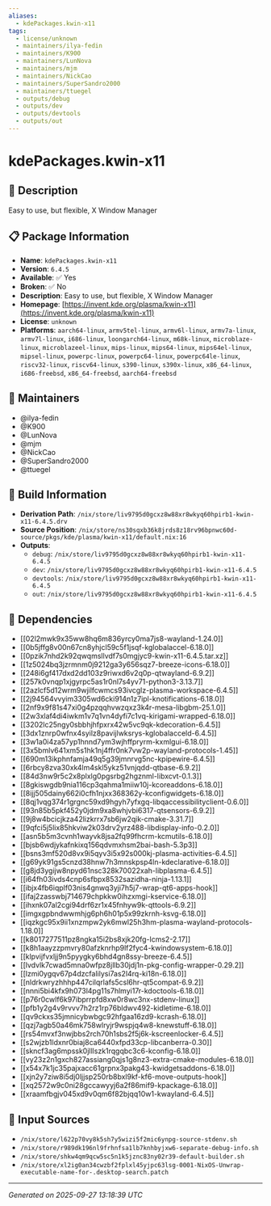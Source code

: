 ```yaml
---
aliases:
  - kdePackages.kwin-x11
tags:
  - license/unknown
  - maintainers/ilya-fedin
  - maintainers/K900
  - maintainers/LunNova
  - maintainers/mjm
  - maintainers/NickCao
  - maintainers/SuperSandro2000
  - maintainers/ttuegel
  - outputs/debug
  - outputs/dev
  - outputs/devtools
  - outputs/out
---
```


# kdePackages.kwin-x11

## 📝 Description

Easy to use, but flexible, X Window Manager

## 📋 Package Information

- **Name**: `kdePackages.kwin-x11`
- **Version**: `6.4.5`
- **Available**: ✅ Yes
- **Broken**: ✅ No
- **Description**: Easy to use, but flexible, X Window Manager
- **Homepage**: [https://invent.kde.org/plasma/kwin-x11](https://invent.kde.org/plasma/kwin-x11)
- **License**: `unknown`
- **Platforms**: `aarch64-linux`, `armv5tel-linux`, `armv6l-linux`, `armv7a-linux`, `armv7l-linux`, `i686-linux`, `loongarch64-linux`, `m68k-linux`, `microblaze-linux`, `microblazeel-linux`, `mips-linux`, `mips64-linux`, `mips64el-linux`, `mipsel-linux`, `powerpc-linux`, `powerpc64-linux`, `powerpc64le-linux`, `riscv32-linux`, `riscv64-linux`, `s390-linux`, `s390x-linux`, `x86_64-linux`, `i686-freebsd`, `x86_64-freebsd`, `aarch64-freebsd`
## 👥 Maintainers

- @ilya-fedin
- @K900
- @LunNova
- @mjm
- @NickCao
- @SuperSandro2000
- @ttuegel


## 🔧 Build Information

- **Derivation Path**: `/nix/store/liv9795d0gcxz8w88xr8wkyq60hpirb1-kwin-x11-6.4.5.drv`
- **Source Position**: `/nix/store/ns30sqxb36k8jrds8z18rv96bpnwc60d-source/pkgs/kde/plasma/kwin-x11/default.nix:16`
- **Outputs**:
  - `debug`:  `/nix/store/liv9795d0gcxz8w88xr8wkyq60hpirb1-kwin-x11-6.4.5`
  - `dev`:  `/nix/store/liv9795d0gcxz8w88xr8wkyq60hpirb1-kwin-x11-6.4.5`
  - `devtools`:  `/nix/store/liv9795d0gcxz8w88xr8wkyq60hpirb1-kwin-x11-6.4.5`
  - `out`:  `/nix/store/liv9795d0gcxz8w88xr8wkyq60hpirb1-kwin-x11-6.4.5`

## 🔗 Dependencies

- [[02l2mwk9x35ww8hq6m836yrcy0ma7js8-wayland-1.24.0]]
- [[0b5jffg8v00n67cn8yhjcl59c5f1jsqf-kglobalaccel-6.18.0]]
- [[0pzik7nhd2k92qwqmsllvdf7s0mgjyc9-kwin-x11-6.4.5.tar.xz]]
- [[1z5024bq3jzrmnm0j9212ga3y656sqz7-breeze-icons-6.18.0]]
- [[248i6gf417dxd2dd103z9riwxd6v2q0p-qtwayland-6.9.2]]
- [[257k0vnqp1xjgyrpc5as1r0nl7s4yv71-python3-3.13.7]]
- [[2azlcf5d12wrm9wjilfcwmcs93ivcglz-plasma-workspace-6.4.5]]
- [[2j94564vvyim3305wd6cki914n1z7ipl-knotifications-6.18.0]]
- [[2nf9x9f81s47xi0g4pzqqhvwzqxz3k4r-mesa-libgbm-25.1.0]]
- [[2w3xlaf4di4iwkm1v7q1vn4dyfi7c1vq-kirigami-wrapped-6.18.0]]
- [[3202lc25ngy0sbbhjhfpxrx42w5vc9qk-kdecoration-6.4.5]]
- [[3dx1znrp0wfnx4syilz8pavijlwksrys-kglobalacceld-6.4.5]]
- [[3w1a0i4za57yp1hnnd7ym3wjhffpryrm-kxmlgui-6.18.0]]
- [[3x5bmlv641xm5s1hk1nj4ffr0nk7vw2p-wayland-protocols-1.45]]
- [[690m13ikphnfamja49q5g39jmnrvg5nc-kpipewire-6.4.5]]
- [[6rbcy8zva30xk4lm4skl5ykz51vnjqdd-qtbase-6.9.2]]
- [[84d3nw9r5c2x8plxlg0pgsrbg2hgznml-libxcvt-0.1.3]]
- [[8gkiswgdb9nia116cp3qahma1miiw10j-kcoreaddons-6.18.0]]
- [[8ijj505dainy662i0cfh1njxx368362y-kconfigwidgets-6.18.0]]
- [[8qj1vqg374r1grgnc59xd9hgyh7yfxgq-libqaccessibilityclient-0.6.0]]
- [[93n85b5pkf452y0jdm9xa8whjvbi6317-qtsensors-6.9.2]]
- [[9j8w4bcicjkza42lizkrrx7sb6jw2qik-cmake-3.31.7]]
- [[9qfci5j5lix85hkviw2k03drv2yrz488-libdisplay-info-0.2.0]]
- [[asn5b5m3cvnh1wayvk8jsa2fq99fhcrm-kcmutils-6.18.0]]
- [[bjsb6wdjykafnkixq156qdvmxhsm2bai-bash-5.3p3]]
- [[bsns3mf520d8vx9i5qyv3i5x92s000kj-plasma-activities-6.4.5]]
- [[g69yk91gs5cnzd38hnw7h3mnskpsp4ln-kdeclarative-6.18.0]]
- [[g8jd3ygijw8npyd61nsc328k70022xah-libplasma-6.4.5]]
- [[i64fh03ivds4cnp6sfbpx8532sazidha-ninja-1.13.1]]
- [[ibjx4fb6iqplf03nis4gnwq3yji7h5j7-wrap-qt6-apps-hook]]
- [[ifaj2zasswbj714679chpkkw0ihzxmgi-kservice-6.18.0]]
- [[ihxnk07al2cgi94drf6zr1x45fnhyw9k-qttools-6.9.2]]
- [[imgxgpbndwwmhjg6ph6h01p5x99zkrnh-ksvg-6.18.0]]
- [[iqzkgc95x9ii1xnzmpw2yk6mwl25h3hm-plasma-wayland-protocols-1.18.0]]
- [[k8017277511pz8ngka15i2bs8xjk20fg-lcms2-2.17]]
- [[k8h1aayzzpmvry80afzknrhp9lf2fyc4-kwindowsystem-6.18.0]]
- [[klpvijfvxljj9n5pyygky6bhd4gn8ssy-breeze-6.4.5]]
- [[lvdvlk7cwad5mna0wfpz8jllb30jdj1n-pkg-config-wrapper-0.29.2]]
- [[lzmi0ygqv67p4dzcfalilysi7as2l4rq-ki18n-6.18.0]]
- [[nldrkwryzhhhp447cilqrlafs5csl6hr-qt5compat-6.9.2]]
- [[nnni5bi4kfx9h073l4pg11s7hlmyi17r-kdoctools-6.18.0]]
- [[p76r0cwlf6k97ibprrpfd8xw0r8wc3nx-stdenv-linux]]
- [[pfb1y2g4v9rvvv7h2rz1rp76bldwv492-kidletime-6.18.0]]
- [[qv9ckxs35jmnicybwbgc92hfgaa16zd9-kcrash-6.18.0]]
- [[qzj7agb50a46mk758wlryjr9wspjq4w8-knewstuff-6.18.0]]
- [[rs54mvxf3nwjbbs2rch70h1sbs2f5j6k-kscreenlocker-6.4.5]]
- [[s2wjzb1ldxnr0biaj8ca6440xfpd33cp-libcanberra-0.30]]
- [[skncf3ag6mpssk0jlllszk1rqgqbc3c6-kconfig-6.18.0]]
- [[vy23z2n1gxch827assiang0qjs1g8nz3-extra-cmake-modules-6.18.0]]
- [[x54x7k1jc35pajxacc61grpnx3pakg43-kwidgetsaddons-6.18.0]]
- [[xjn2y7ziw8i5dj0ljjsp250rb8bxl9kf-kf6-move-outputs-hook]]
- [[xq2572w9c0ni28gccawyyj6a2f86mif9-kpackage-6.18.0]]
- [[xraamfbgjv045xd9v0qm6f82bjqq10w1-kwayland-6.4.5]]

## 📁 Input Sources

- `/nix/store/l622p70vy8k5sh7y5wizi5f2mic6ynpg-source-stdenv.sh`
- `/nix/store/r989dk196nl9frhnfsa1lb7knhbyjxw6-separate-debug-info.sh`
- `/nix/store/shkw4qm9qcw5sc5n1k5jznc83ny02r39-default-builder.sh`
- `/nix/store/xl2ig0an34cwzbf2fplxl45yjpc63lsg-0001-NixOS-Unwrap-executable-name-for-.desktop-search.patch`

---
*Generated on 2025-09-27 13:18:39 UTC*
